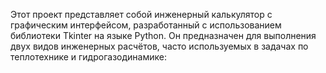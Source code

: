 Этот проект представляет собой инженерный калькулятор с графическим интерфейсом, разработанный с использованием библиотеки Tkinter на языке Python. Он предназначен для выполнения двух видов инженерных расчётов, часто используемых в задачах по теплотехнике и гидрогазодинамике:


